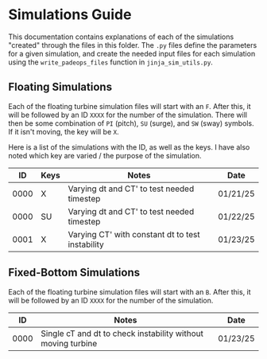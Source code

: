 # Simulations Guide

This documentation contains explanations of each of the simulations "created" through the files in this folder. The `.py` files define the parameters for a given simulation, and create the needed input files for each simulation using the `write_padeops_files` function in `jinja_sim_utils.py`.

## Floating Simulations

Each of the floating turbine simulation files will start with an `F`. After this, it will be followed by an ID `XXXX` for the number of the simulation. There will then be some combination of `PI` (pitch), `SU` (surge), and `SW` (sway) symbols. If it isn't moving, the key will be `X`.

Here is a list of the simulations with the ID, as well as the keys. I have also noted which key are varied / the purpose of the simulation. 

| ID   | Keys | Notes | Date |
|------|------|-------|------|
| 0000 | X    | Varying dt and CT' to test needed timestep | 01/21/25|
| 0000 | SU    | Varying dt and CT' to test needed timestep | 01/22/25|
| 0001 | X    | Varying CT' with constant dt to test instability | 01/23/25|

## Fixed-Bottom Simulations

Each of the floating turbine simulation files will start with an `B`. After this, it will be followed by an ID `XXXX` for the number of the simulation.

| ID   | Notes | Date |
|------|-------|------|
| 0000 | Single cT and dt to check instability without moving turbine | 01/23/25|

